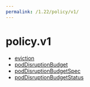```yaml
---
permalink: /1.22/policy/v1/
---
```


# policy.v1



* [eviction](eviction.md)
* [podDisruptionBudget](podDisruptionBudget.md)
* [podDisruptionBudgetSpec](podDisruptionBudgetSpec.md)
* [podDisruptionBudgetStatus](podDisruptionBudgetStatus.md)